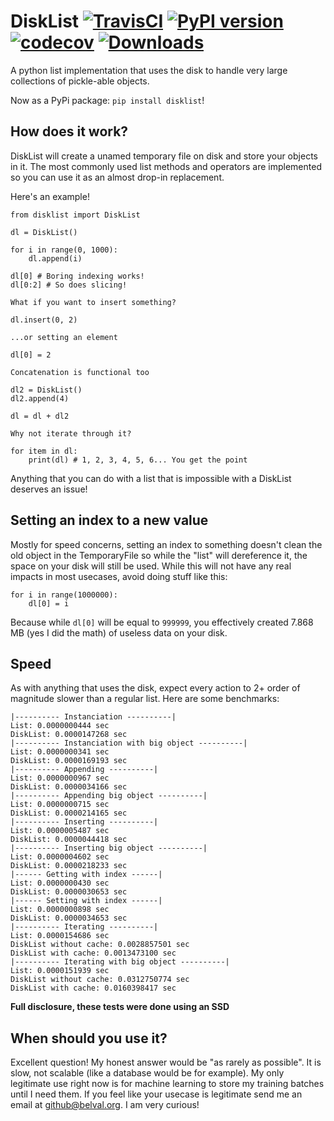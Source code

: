 # DiskList [![TravisCI](https://travis-ci.org/Belval/disklist.svg?branch=master)](https://travis-ci.org/Belval/disklist) [![PyPI version](https://badge.fury.io/py/disklist.svg)](https://badge.fury.io/py/disklist) [![codecov](https://codecov.io/gh/Belval/disklist/branch/master/graph/badge.svg)](https://codecov.io/gh/Belval/disklist) [![Downloads](https://pepy.tech/badge/disklist/month)](https://pepy.tech/project/disklist/month)
A python list implementation that uses the disk to handle very large collections of pickle-able objects.

Now as a PyPi package: `pip install disklist`!

## How does it work?

DiskList will create a unamed temporary file on disk and store your objects in it. The most commonly used list methods and operators are implemented so you can use it as an almost drop-in replacement.

Here's an example!

```
from disklist import DiskList

dl = DiskList()

for i in range(0, 1000):
    dl.append(i)

dl[0] # Boring indexing works!
dl[0:2] # So does slicing!

What if you want to insert something?

dl.insert(0, 2)

...or setting an element

dl[0] = 2

Concatenation is functional too

dl2 = DiskList()
dl2.append(4)

dl = dl + dl2

Why not iterate through it?

for item in dl:
    print(dl) # 1, 2, 3, 4, 5, 6... You get the point

```

Anything that you can do with a list that is impossible with a DiskList deserves an issue!

## Setting an index to a new value

Mostly for speed concerns, setting an index to something doesn't clean the old object in the TemporaryFile so while the "list" will dereference it, the space on your disk will still be used. While this will not have any real impacts in most usecases, avoid doing stuff like this:

```
for i in range(1000000):
    dl[0] = i
```

Because while `dl[0]` will be equal to `999999`, you effectively created 7.868 MB (yes I did the math) of useless data on your disk.

## Speed

As with anything that uses the disk, expect every action to 2+ order of magnitude slower than a regular list. Here are some benchmarks:

```
|---------- Instanciation ----------|
List: 0.0000000444 sec
DiskList: 0.0000147268 sec
|---------- Instanciation with big object ----------|
List: 0.0000000341 sec
DiskList: 0.0000169193 sec
|---------- Appending ----------|
List: 0.0000000967 sec
DiskList: 0.0000034166 sec
|---------- Appending big object ----------|
List: 0.0000000715 sec
DiskList: 0.0000214165 sec
|---------- Inserting ----------|
List: 0.0000005487 sec
DiskList: 0.0000044418 sec
|---------- Inserting big object ----------|
List: 0.0000004602 sec
DiskList: 0.0000218233 sec
|------ Getting with index ------|
List: 0.0000000430 sec
DiskList: 0.0000030653 sec
|------ Setting with index ------|
List: 0.0000000898 sec
DiskList: 0.0000034653 sec
|---------- Iterating ----------|
List: 0.0000154686 sec
DiskList without cache: 0.0028857501 sec
DiskList with cache: 0.0013473100 sec
|---------- Iterating with big object ----------|
List: 0.0000151939 sec
DiskList without cache: 0.0312750774 sec
DiskList with cache: 0.0160398417 sec
```

**Full disclosure, these tests were done using an SSD**

## When should you use it?

Excellent question! My honest answer would be "as rarely as possible". It is slow, not scalable (like a database would be for example). My only legitimate use right now is for machine learning to store my training batches until I need them. If you feel like your usecase is legitimate send me an email at github@belval.org. I am very curious!
